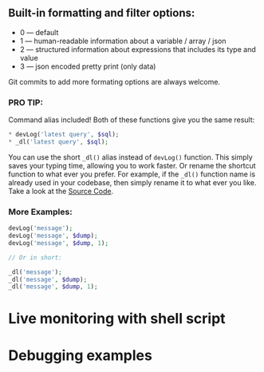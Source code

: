 




## Built-in formatting and filter options:

* 0 — default
* 1 — human-readable information about a variable / array / json
* 2 — structured information about expressions that includes its type and value
* 3 — json encoded pretty print (only data)

Git commits to add more formating options are always welcome.

### PRO TIP:

Command alias included! Both of these functions give you the same result:

```php
* devLog('latest query', $sql);
* _dl('latest query', $sql);
```
You can use the short <code>\_dl()</code> alias instead of <code>devLog()</code> function. This simply saves your typing time, allowing you to work faster. Or rename the shortcut function to what ever you prefer. For example, if the <code>_dl()</code> function name is already used in your codebase, then simply rename it to what ever you like. Take a look at the [Source Code](dev.log.inc.php).

### More Examples:

```php
devLog('message');
devLog('message', $dump);
devLog('message', $dump, 1);

// Or in short:

_dl('message');
_dl('message', $dump);
_dl('message', $dump, 1);
```


# Live monitoring with shell script




# Debugging examples

